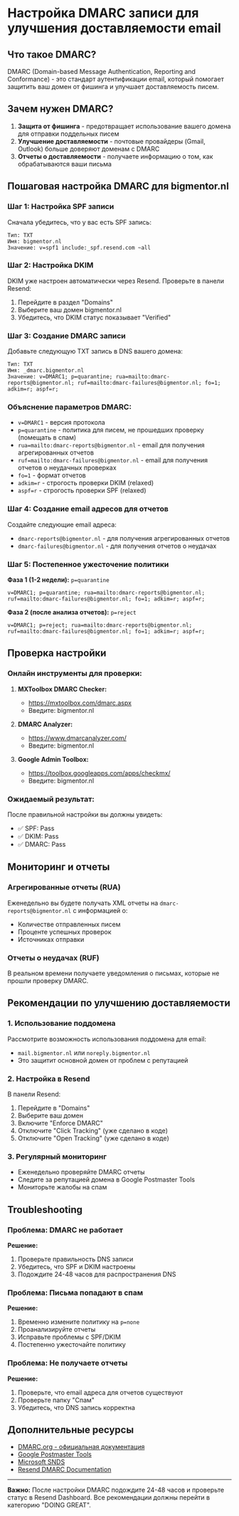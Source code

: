 # Настройка DMARC записи для улучшения доставляемости email

## Что такое DMARC?

DMARC (Domain-based Message Authentication, Reporting and Conformance) - это стандарт аутентификации email, который помогает защитить ваш домен от фишинга и улучшает доставляемость писем.

## Зачем нужен DMARC?

1. **Защита от фишинга** - предотвращает использование вашего домена для отправки поддельных писем
2. **Улучшение доставляемости** - почтовые провайдеры (Gmail, Outlook) больше доверяют доменам с DMARC
3. **Отчеты о доставляемости** - получаете информацию о том, как обрабатываются ваши письма

## Пошаговая настройка DMARC для bigmentor.nl

### Шаг 1: Настройка SPF записи

Сначала убедитесь, что у вас есть SPF запись:

```
Тип: TXT
Имя: bigmentor.nl
Значение: v=spf1 include:_spf.resend.com ~all
```

### Шаг 2: Настройка DKIM

DKIM уже настроен автоматически через Resend. Проверьте в панели Resend:
1. Перейдите в раздел "Domains"
2. Выберите ваш домен bigmentor.nl
3. Убедитесь, что DKIM статус показывает "Verified"

### Шаг 3: Создание DMARC записи

Добавьте следующую TXT запись в DNS вашего домена:

```
Тип: TXT
Имя: _dmarc.bigmentor.nl
Значение: v=DMARC1; p=quarantine; rua=mailto:dmarc-reports@bigmentor.nl; ruf=mailto:dmarc-failures@bigmentor.nl; fo=1; adkim=r; aspf=r;
```

### Объяснение параметров DMARC:

- `v=DMARC1` - версия протокола
- `p=quarantine` - политика для писем, не прошедших проверку (помещать в спам)
- `rua=mailto:dmarc-reports@bigmentor.nl` - email для получения агрегированных отчетов
- `ruf=mailto:dmarc-failures@bigmentor.nl` - email для получения отчетов о неудачных проверках
- `fo=1` - формат отчетов
- `adkim=r` - строгость проверки DKIM (relaxed)
- `aspf=r` - строгость проверки SPF (relaxed)

### Шаг 4: Создание email адресов для отчетов

Создайте следующие email адреса:
- `dmarc-reports@bigmentor.nl` - для получения агрегированных отчетов
- `dmarc-failures@bigmentor.nl` - для получения отчетов о неудачах

### Шаг 5: Постепенное ужесточение политики

**Фаза 1 (1-2 недели):** `p=quarantine`
```
v=DMARC1; p=quarantine; rua=mailto:dmarc-reports@bigmentor.nl; ruf=mailto:dmarc-failures@bigmentor.nl; fo=1; adkim=r; aspf=r;
```

**Фаза 2 (после анализа отчетов):** `p=reject`
```
v=DMARC1; p=reject; rua=mailto:dmarc-reports@bigmentor.nl; ruf=mailto:dmarc-failures@bigmentor.nl; fo=1; adkim=r; aspf=r;
```

## Проверка настройки

### Онлайн инструменты для проверки:

1. **MXToolbox DMARC Checker:**
   - https://mxtoolbox.com/dmarc.aspx
   - Введите: bigmentor.nl

2. **DMARC Analyzer:**
   - https://www.dmarcanalyzer.com/
   - Введите: bigmentor.nl

3. **Google Admin Toolbox:**
   - https://toolbox.googleapps.com/apps/checkmx/
   - Введите: bigmentor.nl

### Ожидаемый результат:

После правильной настройки вы должны увидеть:
- ✅ SPF: Pass
- ✅ DKIM: Pass  
- ✅ DMARC: Pass

## Мониторинг и отчеты

### Агрегированные отчеты (RUA)

Еженедельно вы будете получать XML отчеты на `dmarc-reports@bigmentor.nl` с информацией о:
- Количестве отправленных писем
- Проценте успешных проверок
- Источниках отправки

### Отчеты о неудачах (RUF)

В реальном времени получаете уведомления о письмах, которые не прошли проверку DMARC.

## Рекомендации по улучшению доставляемости

### 1. Использование поддомена

Рассмотрите возможность использования поддомена для email:
- `mail.bigmentor.nl` или `noreply.bigmentor.nl`
- Это защитит основной домен от проблем с репутацией

### 2. Настройка в Resend

В панели Resend:
1. Перейдите в "Domains"
2. Выберите ваш домен
3. Включите "Enforce DMARC"
4. Отключите "Click Tracking" (уже сделано в коде)
5. Отключите "Open Tracking" (уже сделано в коде)

### 3. Регулярный мониторинг

- Еженедельно проверяйте DMARC отчеты
- Следите за репутацией домена в Google Postmaster Tools
- Мониторьте жалобы на спам

## Troubleshooting

### Проблема: DMARC не работает

**Решение:**
1. Проверьте правильность DNS записи
2. Убедитесь, что SPF и DKIM настроены
3. Подождите 24-48 часов для распространения DNS

### Проблема: Письма попадают в спам

**Решение:**
1. Временно измените политику на `p=none`
2. Проанализируйте отчеты
3. Исправьте проблемы с SPF/DKIM
4. Постепенно ужесточайте политику

### Проблема: Не получаете отчеты

**Решение:**
1. Проверьте, что email адреса для отчетов существуют
2. Проверьте папку "Спам"
3. Убедитесь, что DNS запись корректна

## Дополнительные ресурсы

- [DMARC.org - официальная документация](https://dmarc.org/)
- [Google Postmaster Tools](https://postmaster.google.com/)
- [Microsoft SNDS](https://sendersupport.olc.protection.outlook.com/snds/)
- [Resend DMARC Documentation](https://resend.com/docs/deliverability/dmarc)

---

**Важно:** После настройки DMARC подождите 24-48 часов и проверьте статус в Resend Dashboard. Все рекомендации должны перейти в категорию "DOING GREAT".
